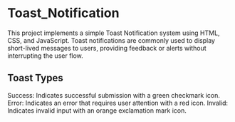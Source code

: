 # Toast_Notification
This project implements a simple Toast Notification system using HTML, CSS, and JavaScript. Toast notifications are commonly used to display short-lived messages to users, providing feedback or alerts without interrupting the user flow.
<br>
<h2><b>Toast Types</b></h2>
Success: Indicates successful submission with a green checkmark icon.
Error: Indicates an error that requires user attention with a red icon.
Invalid: Indicates invalid input with an orange exclamation mark icon.
